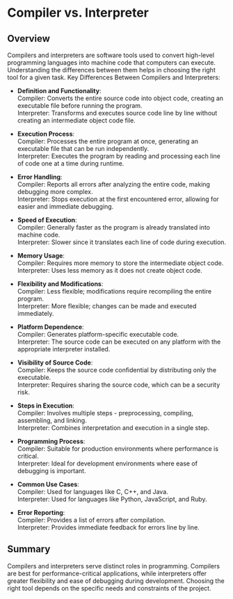Compiler vs. Interpreter
===
Overview
---
Compilers and interpreters are software tools used to convert high-level programming languages into machine code that computers can execute. Understanding the differences between them helps in choosing the right tool for a given task.
Key Differences Between Compilers and Interpreters:

   - **Definition and Functionality**:<br>
        Compiler: Converts the entire source code into object code, creating an executable file before running the program. <br>
        Interpreter: Transforms and executes source code line by line without creating an intermediate object code file.

   - **Execution Process**:<br>
        Compiler: Processes the entire program at once, generating an executable file that can be run independently.<br>
        Interpreter: Executes the program by reading and processing each line of code one at a time during runtime.

   - **Error Handling**:<br>
        Compiler: Reports all errors after analyzing the entire code, making debugging more complex.<br>
        Interpreter: Stops execution at the first encountered error, allowing for easier and immediate debugging.

   - **Speed of Execution**:<br>
        Compiler: Generally faster as the program is already translated into machine code.<br>
        Interpreter: Slower since it translates each line of code during execution.

   - **Memory Usage**:<br>
        Compiler: Requires more memory to store the intermediate object code.<br>
        Interpreter: Uses less memory as it does not create object code.

   - **Flexibility and Modifications**:<br>
        Compiler: Less flexible; modifications require recompiling the entire program.<br>
        Interpreter: More flexible; changes can be made and executed immediately.

   - **Platform Dependence**:<br>
        Compiler: Generates platform-specific executable code.<br>
        Interpreter: The source code can be executed on any platform with the appropriate interpreter installed.

   - **Visibility of Source Code**:<br>
        Compiler: Keeps the source code confidential by distributing only the executable.<br>
        Interpreter: Requires sharing the source code, which can be a security risk.

   - **Steps in Execution**:<br>
        Compiler: Involves multiple steps - preprocessing, compiling, assembling, and linking.<br>
        Interpreter: Combines interpretation and execution in a single step.

   - **Programming Process**:<br>
        Compiler: Suitable for production environments where performance is critical.<br>
        Interpreter: Ideal for development environments where ease of debugging is important.

   - **Common Use Cases**:<br>
        Compiler: Used for languages like C, C++, and Java.<br>
        Interpreter: Used for languages like Python, JavaScript, and Ruby.

   - **Error Reporting**:<br>
        Compiler: Provides a list of errors after compilation.<br>
        Interpreter: Provides immediate feedback for errors line by line.

Summary
---

Compilers and interpreters serve distinct roles in programming. Compilers are best for performance-critical applications, while interpreters offer greater flexibility and ease of debugging during development. Choosing the right tool depends on the specific needs and constraints of the project.